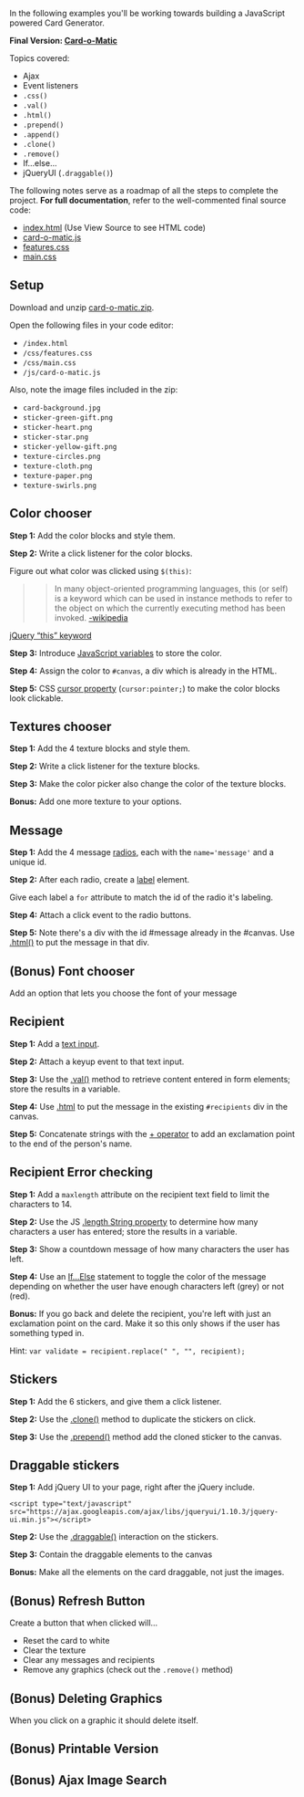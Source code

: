 
In the following examples you'll be working towards building a JavaScript powered Card Generator.

**Final Version: [Card-o-Matic](http://thewc.co/data/challenges/card-o-matic/)**

Topics covered:

* Ajax
* Event listeners
* `.css()`
* `.val()`
* `.html()`
* `.prepend()`
* `.append()`
* `.clone()`
* `.remove()`
* If...else...
* jQueryUI (`.draggable()`)

The following notes serve as a roadmap of all the steps to complete the project. 
**For full documentation**, refer to the well-commented final source code:

* [index.html](/examples/_js/card-o-matic/) (Use View Source to see HTML code)
* [card-o-matic.js](/examples/_js/card-o-matic/js/card-o-matic.js)
* [features.css](/examples/_js/card-o-matic/css/features.css)
* [main.css](/examples/_js/card-o-matic/css/main.css)



## Setup
Download and unzip [card-o-matic.zip](http://thewc.co/data/challenges/card-o-matic/card-o-matic.zip).

Open the following files in your code editor:

* `/index.html`
* `/css/features.css`
* `/css/main.css`
* `/js/card-o-matic.js`

Also, note the image files included in the zip:

* `card-background.jpg`
* `sticker-green-gift.png`
* `sticker-heart.png`
* `sticker-star.png`
* `sticker-yellow-gift.png`
* `texture-circles.png`
* `texture-cloth.png`
* `texture-paper.png`
* `texture-swirls.png`

## Color chooser
**Step 1:** Add the color blocks and style them.

**Step 2:** Write a click listener for the color blocks.

Figure out what color was clicked using `$(this)`:

>>In many object-oriented programming languages, this (or self) is a keyword which can be used in instance methods to refer to the object on which the currently executing method has been invoked. [-wikipedia](http://en.wikipedia.org/wiki/This_%28computer_science%29)

[jQuery &ldquo;this&rdquo; keyword](http://learn.jquery.com/javascript-101/this-keyword/)

**Step 3:** Introduce [JavaScript variables](https://developer.mozilla.org/en-US/docs/Web/JavaScript/Guide/Values,_variables,_and_literals#Declaring_variables) to store the color.

**Step 4:** Assign the color to `#canvas`, a div which is already in the HTML.

**Step 5:** CSS [cursor property](https://developer.mozilla.org/en-US/docs/Web/CSS/cursor) (`cursor:pointer;`) to make the color blocks look clickable.

## Textures chooser

**Step 1:** Add the 4 texture blocks and style them.

**Step 2:** Write a click listener for the texture blocks.

**Step 3:** Make the color picker also change the color of the texture blocks.


**Bonus:** Add one more texture to your options.

## Message

**Step 1:** Add the 4 message [radios](https://developer.mozilla.org/en-US/docs/XUL/radio), each with the `name='message'` and a unique id.

**Step 2:** After each radio, create a [label](https://developer.mozilla.org/en-US/docs/Web/HTML/Element/label) element. 

Give each label a `for` attribute to match the id of the radio it's labeling.

**Step 4:** Attach a click event to the radio buttons.

**Step 5:** Note there's a div with the id #message already in the #canvas. Use [.html()](http://api.jquery.com/html/) to put the message in that div.

## (Bonus) Font chooser
Add an option that lets you choose the font of your message

## Recipient

**Step 1:** Add a [text input](https://developer.mozilla.org/en-US/docs/Web/HTML/Element/Input#A_simple_input_box).

**Step 2:** Attach a keyup event to that text input.

**Step 3:** Use the [.val()](http://api.jquery.com/val) method to retrieve content entered in form elements; store the results in a variable.

**Step 4:** Use [.html](http://api.jquery.com/html) to put the message in the existing `#recipients` div in the canvas.

**Step 5:** Concatenate strings with the [+ operator](https://developer.mozilla.org/en-US/docs/Web/JavaScript/Reference/Operators/String_Operators) to add an exclamation point to the end of the person's name.

## Recipient Error checking

**Step 1:** Add a `maxlength` attribute on the recipient text field to limit the characters to 14.

**Step 2:** Use the JS [.length String property](https://developer.mozilla.org/en-US/docs/Web/JavaScript/Reference/Global_Objects/String/length) to determine how many characters a user has entered; store the results in a variable.

**Step 3:** Show a countdown message of how many characters the user has left.

**Step 4:** Use an [If...Else](https://developer.mozilla.org/en-US/docs/Web/JavaScript/Reference/Statements/if...else) statement to toggle the color of the message depending on whether the user have enough characters left (grey) or not (red).


**Bonus:** If you go back and delete the recipient, you're left with just an exclamation point on the card. Make it so this only shows if the user has something typed in.

Hint: `var validate = recipient.replace(" ", "", recipient);`

## Stickers
**Step 1:** Add the 6 stickers, and give them a click listener.

**Step 2:** Use the [.clone()](http://api.jquery.com/clone) method to duplicate the stickers on click.

**Step 3:** Use the [.prepend()](http://api.jquery.com/prepend) method add the cloned sticker to the canvas.

## Draggable stickers
**Step 1:** Add jQuery UI to your page, right after the jQuery include.

	<script type="text/javascript" src="https://ajax.googleapis.com/ajax/libs/jqueryui/1.10.3/jquery-ui.min.js"></script>
	
**Step 2:** Use the [.draggable()](http://jqueryui.com/draggable/) interaction on the stickers.

**Step 3:** Contain the draggable elements to the canvas

**Bonus:** Make all the elements on the card draggable, not just the images.


## (Bonus) Refresh Button
Create a button that when clicked will...

* Reset the card to white
* Clear the texture
* Clear any messages and recipients
* Remove any graphics (check out the `.remove()` method)

## (Bonus) Deleting Graphics
When you click on a graphic it should delete itself.

## (Bonus) Printable Version

## (Bonus) Ajax Image Search
     





